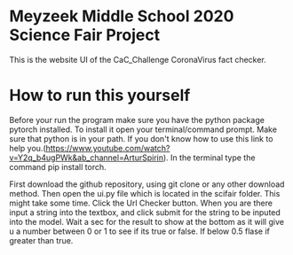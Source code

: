 # Meyzeek Middle School 2020 Science Fair Project

This is the website UI of the CaC_Challenge CoronaVirus fact checker.




# How to run this yourself

Before your run the program make sure you have the python package pytorch installed. To install it open your terminal/command prompt. Make sure that python is in your path. If you don't know how to use this link to help you.(https://www.youtube.com/watch?v=Y2q_b4ugPWk&ab_channel=ArturSpirin). In the terminal type the command pip install torch.


First download the github repository, using git clone or any other download method. Then open the ui.py file which is located in the scifair folder. This might take some time. Click the Url Checker button. When you are there input a string into the textbox, and click submit for the string to be inputed into the model. Wait a sec for the result to show at the bottom as it will give u a number between 0 or 1 to see if its true or false. If below 0.5 flase if greater than true.
